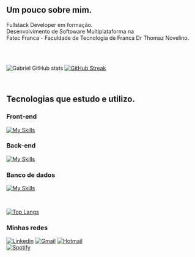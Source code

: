 ## Um pouco sobre mim.

Fullstack Developer em formação.<br/>
Desenvolvimento de Softoware Multiplataforma na <br/>
Fatec Franca - Faculdade de Tecnologia de Franca Dr Thomaz Novelino.

<br></br>

![Gabriel GitHub stats](https://github-readme-stats.vercel.app/api?username=Gabriel-pagnan&show_icons=true&theme=dark)
[![GitHub Streak](https://streak-stats.demolab.com/?user=Gabriel-pagnan&theme=dark)](https://git.io/streak-stats)

</br>

   
## Tecnologias que estudo e utilizo.

### Front-end

[![My Skills](https://skillicons.dev/icons?i=js,ts,react,next,styledcomponents,tailwind,mui)](https://skillicons.dev)

### Back-end

[![My Skills](https://skillicons.dev/icons?i=nodejs,nestjs,prisma,sequelize,express,git)](https://skillicons.dev)

### Banco de dados

[![My Skills](https://skillicons.dev/icons?i=mongo,postgres,mysql)](https://skillicons.dev)

<br/>

[![Top Langs](https://github-readme-stats.vercel.app/api/top-langs/?username=Gabriel-pagnan&layout=compact)](https://github.com/anuraghazra/github-readme-stats)

### Minhas redes 

[![Linkedin](https://img.shields.io/badge/LinkedIn-0077B5?style=for-the-badge&logo=linkedin&logoColor=white)](linkedin.com/in/gabriel-pagnan00) [![Gmail](https://img.shields.io/badge/Gmail-D14836?style=for-the-badge&logo=gmail&logoColor=white)](gabrielviniciuspagnan@gmail.com) [![Hotmail](https://img.shields.io/badge/Microsoft_Outlook-0078D4?style=for-the-badge&logo=microsoft-outlook&logoColor=white)](gabriel.pagnan@fatec.sp.gov.br)
<br/>
[![Spotify](https://img.shields.io/badge/Spotify-1ED760?&style=for-the-badge&logo=spotify&logoColor=white)](https://open.spotify.com/user/z41xiytmd5znknd6ztybqbsrj?si=4d2f99aa479d4b76)
<div/>
<!---
Gabriel-pagnan/Gabriel-pagnan is a ✨ special ✨ repository because its `README.md` (this file) appears on your GitHub profile.
You can click the Preview link to take a look at your changes.
--->
